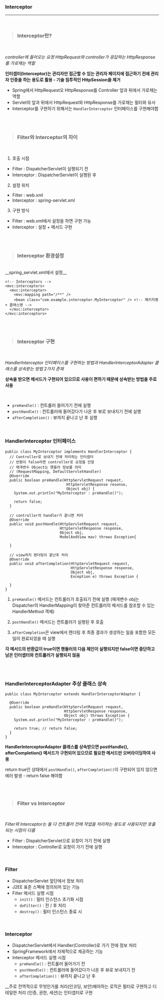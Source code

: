 ### Interceptor
---

<br>

>### Interceptor란?

<br>

_controller에 들어오는 요청 HttpRequest와 controller가 응답하는 HttpResponse를 가로채는 역할_

__인터셉터(Interceptor)는 관리자만 접근할 수 있는 관리자 페이지에 접근하기 전에 관리자 인증을 하는 용도로 활용 - 기술 침투적인 HttpSession을 제거__

- Spring에서 HttpRequest오 HttpResponse를 Controller 앞과 뒤에서 가로채는 역할
- Servlet의 앞과 뒤에서 HttpRequest와 HttpResponse를 가로채는 필터와 유사
- Interceptor를 구현하기 위해서는 `HandlerInterceptor` 인터페이스를 구현해야함

<br><br>

>### Filter와 Interceptor의 차이

<br>

1. 호출 시점
  - Filter : DispatcherServlet이 실행되기 전
  - Interceptor : DispatcherServlet이 실행된 후

2. 설정 위치
  - Filter : web.xml
  - Interceptor : spring-servlet.xml

3. 구현 방식
  - Filter : web.xml에서 설정을 하면 구현 가능
  - Interceptor : 설정 + 메서드 구현

<br><br>

>### Interceptor 환경설정

<br>
__spring_servlet.xml에서 설정__

~~~
<!-- Interceptors -->
<mvc:interceptors>
  <mvc:interceptor>
    <mvc:mapping path="/**" />
    <bean class="com.example.interceptor.MyInterceptor" /> <!-- 패키지명 + 클래스명 -->
  </mvc:interceptor>
</mvc:interceptors>
~~~

<br><br>

>### Interceptor 구현

<br>

_HandlerInterceptor 인터페이스를 구현하는 방법과 HandlerInterceptorAdapter 클래스를 상속받는 방법 2가지 존재_

__상속을 받으면 메서드가 구현되어 있으므로 사용이 편하기 때문에 상속받는 방법을 주로 사용__

<br>

- `preHandle()` : 컨트롤러 들어가기 전에 실행
- `postHandle()` : 컨트롤러에 들어갔다가 나온 후 뷰로 보내지기 전에 실행
- `afterCompletion()` : 뷰까지 끝나고 난 후 실행

<br>

### HandlerInterceptor 인터페이스

~~~
public class MyInterceptor implements HandlerInterceptor {
  // Controller로 보내기 전에 처리하는 인터셉터
  // 반환이 false라면 controller로 요청을 안함
  // 매개변수 Object는 핸들러 정보를 의미
  // (RequestMapping, DefaultServletHandler)
  @Override
  public boolean preHandle(HttpServletRequest request,
                            HttpServletResponse resonse,
                            Object obj) {
    System.out.println("MyInterceptor : preHandle()");

    return false;      
  }

  // controller의 handler가 끝나면 처리
  @Override
  public void postHandle(HttpServletRequest request,
                         HttpServletResponse response,
                         Object obj,
                         ModelAndView mav) throws Exception{

  }

  // view까지 렌더링이 끝난후 처리
  @Override
  public void afterCompletion(HttpServletRequest request,
                              HttpServletResponse response,
                              Object obj,
                              Exception e) throws Exception {

  }
}
~~~

1. `preHandle()` 메서드는 컨트롤러가 호출되기 전에 실행
(매개변수 obj는 Dispatcher의 HandlerMapping이 찾아준 컨트롤러의 메서드를 참조할 수 있는 HandlerMethod 객체)

2. `postHandle()` 메서드는 컨트롤러가 실행된 후 호출

3. `afterCompletion`은 view에서 렌더링 후 최종 결과가 생성하는 일을 포함한 모든 일이 완료되었을 때 실행

__각 메서드의 반환값이 true이면 핸들러의 다음 체인이 실행되지만 false이면 중단하고 남은 인터셉터와 컨트롤러가 실행되지 않음__

<br><br>

### HandlerInterceptorAdapter 추상 클래스 상속

~~~
public class MyInterceptor extends HandlerInterceptorAdaptor {

  @Override
  public boolean preHandle(HttpServletRequest request,
                           HttpServletResponse response,
                           Object obj) throws Exception {
    System.out.println("MyInterceptor : preHandle()");

    return true; // return false;
  }
}
~~~

__HandlerInterceptorAdapter 클래스를 상속받으면 postHandle(), afterCompletion() 메서드가 구현되어 있으므로 필요한 메서드만 오버라이딩하여 사용__

return true인 상태에서 `postHandle()`, `afterCompletion()`이 구현되어 있지 않으면 에러 발생 - return false 해야함

<br><br>

>### Filter vs Interceptor

<br>

_Filter와 Interceptor는 둘 다 컨트롤러 전에 작업을 처리하는 용도로 사용되지만 호출되는 시점이 다름_

- Filter : DispatcherServlet으로 요청이 가기 전에 실행
- Interceptor : Controller로 요청이 가기 전에 실행

<br>

### Filter

- DispatcherServlet 앞단에서 정보 처리
- J2EE 표준 스펙에 정의되어 있는 기능
- Filter 메서드 실행 시점
  - `init()` : 필터 인스턴스 초기화 시점
  - `doFilter()` : 전 / 후 처리
  - `destroy()` : 필터 인스턴스 종료 시

<br>

### Interceptor

- DispatcherServlet에서 Handler(Controller)로 가기 전에 정보 처리
- SpringFramework에서 자체적으로 제공하는 기능
- Interceptor 메서드 실행 시점
  - `preHandle()` : 컨트롤러 들어가기 전
  - `postHandle()` : 컨트롤러에 들어갔다가 나온 후 뷰로 보내지기 전
  - `afterCompletion()` : 뷰까지 끝나고 난 후

__주로 전역적으로 무엇인가를 처리(인코딩, 보안)해야하는 로직은 필터로 구현하고 디테일한 처리 (인증, 권한, 세션)는 인터셉터로 구현
